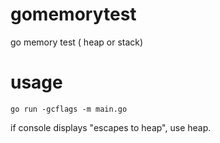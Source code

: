 # gomemorytest
go memory test ( heap or stack)


# usage

```
go run -gcflags -m main.go 
```

if console displays "escapes to heap", use heap. 